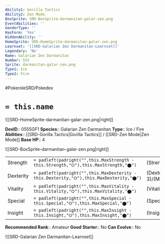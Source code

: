 ```yaml
---
Ability1: Gorilla Tactics
Ability2: Zen Mode
BoxSprite: SRD-BoxSprite-darmanitan-galar-zen.png
EventAbilities: ''
GenderType: ''
HasForm: 'Yes'
HiddenAbility: ''
HomeSprite: SRD-HomeSprite-darmanitan-galar-zen.png
Learnset: '[[SRD-Galarian Zen Darmanitan-Learnset]]'
Legendary: 'No'
Name: Galarian Zen Darmanitan
Number: 555
Sprite: darmanitan-galar-zen.png
Type1: Ice
Type2: Fire
---
```


#PokeroleSRD/Pokedex

# `= this.name`

![[SRD-HomeSprite-darmanitan-galar-zen.png|right]]

**DexID**:: 0555GF1
**Species**:: Galarian Zen Darmanitan
**Type**:: Ice / Fire
**Abilities**:: [[SRD-Gorilla Tactics|Gorilla Tactics]] / [[SRD-Zen Mode|Zen Mode]]
**Base HP**:: 4

![[SRD-BoxSprite-darmanitan-galar-zen.png|right]]

|           |                                                                                        |                                          |
| --------- | -------------------------------------------------------------------------------------- | ---------------------------------------- |
| Strength  | `= padleft(padright("",this.MaxStrength - this.Strength,"⭘"),this.MaxStrength,"⬤")`    | (Strength::4)/(MaxStrength::8)   |
| Dexterity | `= padleft(padright("",this.MaxDexterity - this.Dexterity,"⭘"),this.MaxDexterity,"⬤")` | (Dexterity:: 3)/(MaxDexterity::7) |
| Vitality  | `= padleft(padright("",this.MaxVitality - this.Vitality,"⭘"),this.MaxVitality,"⬤")`    | (Vitality::2)/(MaxVitality::4)   |
| Special   | `= padleft(padright("",this.MaxSpecial - this.Special,"⭘"),this.MaxSpecial,"⬤")`       | (Special::1)/(MaxSpecial::3)     |
| Insight   | `= padleft(padright("",this.MaxInsight - this.Insight,"⭘"),this.MaxInsight,"⬤")`       | (Insight::2)/(MaxInsight::4)     |

**Recommended Rank**:: Amateur
**Good Starter**:: No
**Can Evolve**:: No

![[SRD-Galarian Zen Darmanitan-Learnset]]